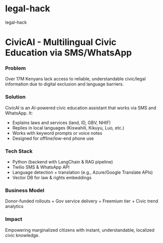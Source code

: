 # legal-hack
legal-hack

# CivicAI - Multilingual Civic Education via SMS/WhatsApp

### Problem
Over 17M Kenyans lack access to reliable, understandable civic/legal information due to digital exclusion and language barriers.

### Solution
CivicAI is an AI-powered civic education assistant that works via SMS and WhatsApp. It:
- Explains laws and services (land, ID, GBV, NHIF)
- Replies in local languages (Kiswahili, Kikuyu, Luo, etc.)
- Works with keyword prompts or voice notes
- Designed for offline/low-end phone use

### Tech Stack
- Python (backend with LangChain & RAG pipeline)
- Twilio SMS & WhatsApp API
- Language detection + translation (e.g., Azure/Google Translate APIs)
- Vector DB for law & rights embeddings

### Business Model
Donor-funded rollouts + Gov service delivery + Freemium tier + Civic trend analytics

### Impact
Empowering marginalized citizens with instant, understandable, localized civic knowledge.


